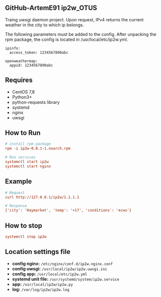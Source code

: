 ## GitHub-ArtemE91 ip2w_OTUS

Traing uwsgi daemon project.
Upon request, IPv4 returns the current weather in the city to which ip belongs.

The following parameters must be added to the config. 
After unpacking the rpm package, the config is located in /usr/local/etc/ip2w.yml.
```
ipinfo:
  access_token: 1234567890abc

openweathermap:
  appid: 1234567890abc
```
 
 ## Requires
 
 * CentOS 7,8
 * Python3+
 * python-requests library
 * systemd
 * nginx
 * uwsgi
 
 ## How to Run

 ```ini
 # install rpm package
 rpm -i ip2w-0.0.1-1.noarch.rpm
 
 # Run services
 systemctl start ip2w
 systemctl start nginx
 ```
 
 ## Example
 
 ```ini
 # Request
 curl http://127.0.0.1/ip2w/1.1.1.1
 
 # Response
{'city': 'Haymarket', 'temp': '+17', 'conditions': 'ясно'}
 ```
 
 ## How to stop
 
 ```ini
 systemctl stop ip2w
 ```
 
 ## Location settings file
 
 * __config nginx:__ `/etc/nginx/conf.d/ip2w.nginx.conf`
 * __config uwsgi:__ `/usr/local/ip2w/ip2w.uwsgi.ini`
 * __config app:__ `/usr/local/etc/ip2w.yml`
 * __systemd unit file:__ `/usr/systemd/system/ip2w.service`
 * __app:__ `/usr/local/ip2w/ip2w.py`
 * __log:__ `/var/log/ip2w/ip2w.log`
 
 
 

